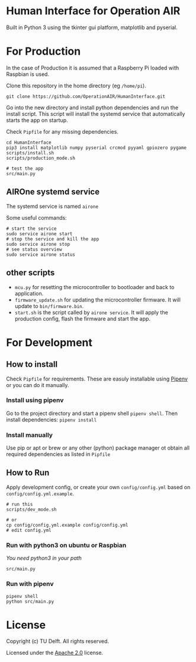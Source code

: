 # Human Interface for Operation AIR

Built in Python 3 using the tkinter gui platform, matplotlib and pyserial.

# For Production
In the case of Production it is assumed that a Raspberry Pi loaded with Raspbian is used.

Clone this repository in the home directory (eg `/home/pi`).

```
git clone https://github.com/OperationAIR/HumanInterface.git
```

Go into the new directory and install python dependencies and run the install script. This script will install the systemd service that automatically starts the app on startup.

Check `Pipfile` for any missing dependencies.

```
cd HumanInterface
pip3 install matplotlib numpy pyserial crcmod pyyaml gpiozero pygame
scripts/install.sh
scripts/production_mode.sh

# test the app
src/main.py
```


## AIROne systemd service

The systemd service is named `airone`

Some useful commands:

```console
# start the service
sudo service airone start
# stop the service and kill the app
sudo service airone stop
# see status overview
sudo service airone status
```

## other scripts

* `mcu.py` for resetting the microcontroller to bootloader and back to application.
* `firmware_update.sh` for updating the microcontroller firmware. It will update to `bin/firmware.bin`.
* `start.sh` is the script called by `airone service`. It will apply the production config, flash the firmware and start the app.

# For Development

## How to install

Check `Pipfile` for requirements. These are easuly installable using [Pipenv](https://pipenv.pypa.io/en/latest/) or you can do it manually.

### Install using pipenv

Go to the project directory and start a pipenv shell `pipenv shell`. Then install dependencies: `pipenv install`

### Install manually

Use pip or apt or brew or any other (python) package manager ot obtain all required dependencies as listed in `Pipfile`

## How to Run

Apply development config, or create your own `config/config.yml` based on `config/config.yml.example`.

```
# run this
scripts/dev_mode.sh

# or
cp config/config.yml.example config/config.yml
# edit config.yml
```

### Run with python3 on ubuntu or Raspbian

*You need python3 in your path*

```console
src/main.py
```

### Run with pipenv

```console
pipenv shell
python src/main.py
```

# License

Copyright (c) TU Delft. All rights reserved.

Licensed under the [Apache 2.0](LICENSE) license.
